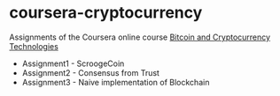# coursera-cryptocurrency
Assignments of the Coursera online course [Bitcoin and Cryptocurrency Technologies](https://www.coursera.org/learn/cryptocurrency)

- Assignment1 - ScroogeCoin
- Assignment2 - Consensus from Trust
- Assignment3 - Naive implementation of Blockchain

